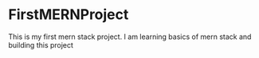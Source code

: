 # FirstMERNProject
This is my first mern stack project. I am learning basics of mern stack and building this project